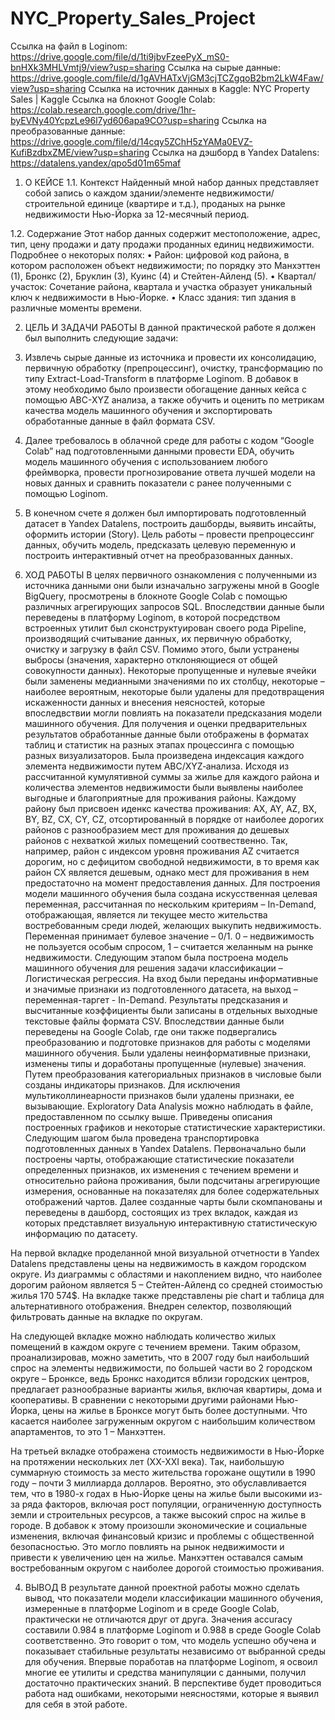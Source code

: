 # NYC_Property_Sales_Project
Ссылка на файл в Loginom: https://drive.google.com/file/d/1ti9jbvFzeePyX_mS0-bnHXk3MHLVmtj9/view?usp=sharing
Ссылка на сырые данные: https://drive.google.com/file/d/1gAVHATxVjGM3cjTCZgqoB2bm2LkW4Faw/view?usp=sharing
Ссылка на источник данных в Kaggle: NYC Property Sales | Kaggle
Ссылка на блокнот Google Colab: https://colab.research.google.com/drive/1hr-byEVNy40YcpzLe96l7yd606apa9CO?usp=sharing
Ссылка на преобразованные данные: https://drive.google.com/file/d/14cqy5ZChH5zYAMa0EVZ-KufiBzdbxZME/view?usp=sharing
Ссылка на дэшборд в Yandex Datalens: 
https://datalens.yandex/qpo5d01m65maf
1.	О КЕЙСЕ
1.1.	Контекст
Найденный мной набор данных представляет собой запись о каждом здании/элементе недвижимости/строительной единице (квартире и т.д.), проданых на рынке недвижимости Нью-Йорка за 12-месячный период.

1.2.	Содержание
Этот набор данных содержит местоположение, адрес, тип, цену продажи и дату продажи проданных единиц недвижимости. Подробнее о некоторых полях:
•	Район: цифровой код района, в котором расположен объект недвижимости; по порядку это Манхэттен (1), Бронкс (2), Бруклин (3), Куинс (4) и Стейтен-Айленд (5).
•	Квартал/участок: Сочетание района, квартала и участка образует уникальный ключ к недвижимости в Нью-Йорке. 
•	Класс здания: тип здания в различные моменты времени. 

2.	ЦЕЛЬ И ЗАДАЧИ РАБОТЫ
В данной практической работе я должен был выполнить следующие задачи:
1.	Извлечь сырые данные из источника и провести их консолидацию, первичную обработку (препроцессинг),   очистку, трансформацию по типу Extract-Load-Transform в платформе Loginom.  В добавок в этому необходимо было произвести обогащение данных кейса с помощью ABC-XYZ анализа, а также обучить и оценить по метрикам качества модель машинного обучения и экспортировать обработанные данные в файл формата CSV.
2.	Далее требовалось в облачной среде для работы с кодом “Google Colab” над подготовленными данными провести EDA, обучить модель машинного обучения с использованием любого фреймворка, провести прогнозирование ответа лучшей модели на новых данных и сравнить показатели с ранее полученными с помощью Loginom.
3.	В конечном счете я должен был импортировать подготовленный датасет в Yandex Datalens, построить дашборды, выявить инсайты, оформить истории (Story).
Цель работы – провести препроцессинг данных, обучить модель, предсказать целевую переменную и построить интерактивный отчет на преобразованных данных.

3.	ХОД РАБОТЫ
В целях первичного ознакомления с полученными из источника данными они были изначально загружены мной в Google BigQuery, просмотрены в блокноте Google Colab с помощью различных агрегирующих запросов SQL. Впоследствии данные были переведены в платформу Loginom, в которой посредством встроенных утилит был сконструктуирован своего рода Pipeline, производящий считывание данных, их первичную обработку, очистку и загрузку в файл CSV. Помимо этого, были устранены выбросы (значения, характерно отклоняющиеся от общей совокупности данных). Некоторые пропущенные и нулевые ячейки были заменены медианными значениями по их столбцу, некоторые – наиболее вероятным, некоторые были удалены для предотвращения искаженности данных и внесения неясностей, которые впоследвствии могли повлиять на показатели предсказания модели машинного обучения. Для получения и оценки предварительных результатов обработанные данные были отображены в форматах таблиц и статистик на разных этапах процессинга с помощью разных визуализаторов.
Была произведена индексация каждого элемента недвижимости путем ABC/XYZ‑анализа. Исходя из рассчитанной кумулятивной суммы за жилье для каждого района и количества элементов недвижимости были выявлены наиболее выгодные и благоприятные для проживания районы. Каждому району был присвоен иденкс качества проживания: AX, AY, AZ, BX, BY, BZ, CX, CY, CZ, отсортированный в порядке от наиболее дорогих районов с разнообразием мест для проживания до дешевых районов с нехваткой жилых помещений соотвественно. Так, например, район с индексом уровня проживания AZ считается дорогим, но с дефицитом свободной недвижимости, в то время как район CX является дешевым, однако мест для проживания в нем предостаточно на момент предоставления данных.
Для построения модели машинного обучения была создана искусственная целевая переменная, рассчитанная по нескольким критериям – In-Demand, отображающая, является ли текущее место жительства востребованным среди людей, желающих выкупить недвижимость. Переменная принимает булевое значение – 0/1. 0 – недвижимость не пользуется особым спросом, 1 – считается желанным на рынке недвижимости.
Следующим этапом была построена модель машинного обучения для решения задачи классификации – Логистическая регрессия. На вход были переданы информативные и значимые признаки из подготовленного датасета, на выход – переменная-таргет -  In-Demand. Результаты предсказания и высчитанные коэффициенты были записаны в отдельных выходные текстовые файлы формата CSV.
Впоследствии данные были переведены на Google Colab, где они также подвергались преобразованию и подготовке признаков для работы с моделями машинного обучения. Были удалены неинформативные признаки, изменены типы и доработаны пропущенные (нулевые) значения. Путем преобразования категориальных признаков в числовые были созданы индикаторы признаков. Для исключения мультиколлинеарности признаков были удалены признаки, ее вызывающие. 
Exploratory Data Analysis можно наблюдать в файле, предоставленном по ссылку выше. Приведены описания построенных графиков и некоторые статистические характеристики.
Следующим шагом была проведена транспортировка подготовленных данных в Yandex Datalens. Первоначально были построены чарты, отображающие статистические показатели определенных признаков, их изменения с течением времени и относительно района проживания, были подсчитаны агрегирующие измерения, основанные на показателях для более содержательных отображений чартов. Далее созданные чарты были скомпанованы и переведены в дашборд, состоящих из трех вкладок, каждая из которых представляет визуальную интерактивную статистическую информацию по датасету. 
 
На первой вкладке проделанной мной визуальной отчетности в Yandex Datalens представлены цены на недвижимость в каждом городском округе. Из диаграммы с областями и накоплением видно, что наиболее дорогим районом является 5 – Стейтен-Айленд со средней стоимостью жилья 170 574$. На вкладке также представлены pie chart и таблица для альтернативного отображения. Внедрен селектор, позволяющий фильтровать данные на вкладке по округам.
 
На следующей вкладке можно наблюдать количество жилых помещений в каждом округе с течением времени. Таким образом, проанализировав, можно заметить, что в 2007 году был наибольший спрос на элементы недвижимости, по большей части во 2 городском округе – Бронксе, ведь Бронкс находится вблизи городских центров, предлагает разнообразные варианты жилья, включая квартиры, дома и кооперативы. В сравнении с некоторыми другими районами Нью-Йорка, цены на жилье в Бронксе могут быть более доступными. Что касается наиболее загруженным округом с наибольшим количеством апартаментов, то это 1 – Манхэттен. 
 
На третьей вкладке отображена стоимость недвижимости в Нью-Йорке на протяжении нескольких лет (ХХ-ХХI века). Так, наибольшую суммарную стоимость за место жительства горожане ощутили в 1990 году – почти 3 миллиарда долларов. Вероятно, это обуславливается тем, что в 1980-х годах в Нью-Йорке цены на жилье были высокими из-за ряда факторов, включая рост популяции, ограниченную доступность земли и строительных ресурсов, а также высокий спрос на жилье в городе. В добавок к этому произошли экономические и социальные изменения, включая финансовый кризис и проблемы с общественной безопасностью. Это могло повлиять на рынок недвижимости и привести к увеличению цен на жилье.
Манхэттен оставался самым востребованным округом с наиболее дорогой стоимостью проживания.

4.	ВЫВОД
В результате данной проектной работы можно сделать вывод, что показатели модели классификации машинного обучения, измеренные в платформе Loginom и в среде Google Colab, практически не отличаются друг от друга. Значения accuracy составили 0.984 в платформе Loginom и 0.988 в среде Google Colab соответственно. Это говорит о том, что модель успешно обучена и показывает стабильные результаты независимо от выбранной среды для обучения. Впервые поработав на платформе Loginom, я освоил многие ее утилиты и средства манипуляции с данными, получил достаточно практических знаний. В перспективе будет проводиться работа над ошибками, некоторыми неясностями, которые я выявил для себя в этой работе.
